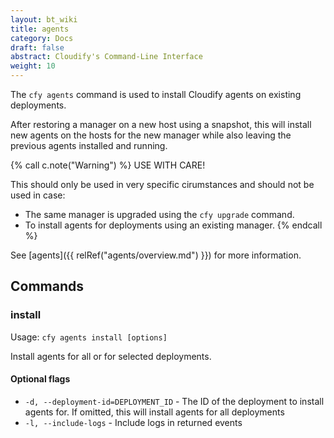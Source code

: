 ```yaml
---
layout: bt_wiki
title: agents
category: Docs
draft: false
abstract: Cloudify's Command-Line Interface
weight: 10
---
```


The `cfy agents` command is used to install Cloudify agents on existing deployments.

After restoring a manager on a new host using a snapshot, this will install new agents on the hosts for the new manager while also leaving the previous agents installed and running.

{% call c.note("Warning") %}
USE WITH CARE!

This should only be used in very specific cirumstances and should not be used in case:

* The same manager is upgraded using the `cfy upgrade` command.
* To install agents for deployments using an existing manager.
{% endcall %}


See [agents]({{ relRef("agents/overview.md") }}) for more information.


## Commands

### install

Usage: `cfy agents install [options]`

Install agents for all or for selected deployments.

#### Optional flags

*  `-d, --deployment-id=DEPLOYMENT_ID` -
                        The ID of the deployment to install agents for. If
                        omitted, this will install agents for all deployments
*  `-l, --include-logs` -    Include logs in returned events
